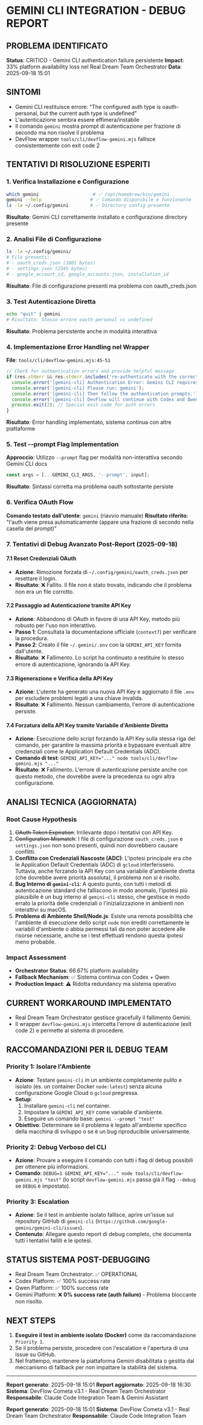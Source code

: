# GEMINI CLI INTEGRATION - DEBUG REPORT

## PROBLEMA IDENTIFICATO
**Status**: CRITICO - Gemini CLI authentication failure persistente
**Impact**: 33% platform availability loss nel Real Dream Team Orchestrator
**Data**: 2025-09-18 15:01

## SINTOMI
- Gemini CLI restituisce errore: "The configured auth type is oauth-personal, but the current auth type is undefined"
- L'autenticazione sembra essere effimera/instabile
- Il comando `gemini` mostra prompt di autenticazione per frazione di secondo ma non risolve il problema
- DevFlow wrapper `tools/cli/devflow-gemini.mjs` fallisce consistentemente con exit code 2

## TENTATIVI DI RISOLUZIONE ESPERITI

### 1. Verifica Installazione e Configurazione
```bash
which gemini                    # ✅ /opt/homebrew/bin/gemini
gemini --help                  # ✅ Comando disponibile e funzionante
ls -la ~/.config/gemini        # ✅ Directory config presente
```

**Risultato**: Gemini CLI correttamente installato e configurazione directory presente

### 2. Analisi File di Configurazione
```bash
ls -la ~/.config/gemini/
# File presenti:
# - oauth_creds.json (1801 bytes)
# - settings.json (2345 bytes)
# - google_account_id, google_accounts.json, installation_id
```

**Risultato**: File di configurazione presenti ma problema con oauth_creds.json

### 3. Test Autenticazione Diretta
```bash
echo "quit" | gemini
# Risultato: Stesso errore oauth-personal vs undefined
```

**Risultato**: Problema persistente anche in modalità interattiva

### 4. Implementazione Error Handling nel Wrapper
**File**: `tools/cli/devflow-gemini.mjs:45-51`
```javascript
// Check for authentication errors and provide helpful message
if (res.stderr && res.stderr.includes('re-authenticate with the correct type')) {
  console.error('[gemini-cli] Authentication Error: Gemini CLI requires re-authentication.');
  console.error('[gemini-cli] Please run: gemini');
  console.error('[gemini-cli] Then follow the authentication prompts.');
  console.error('[gemini-cli] DevFlow will continue with Codex and Qwen platforms.');
  process.exit(2); // Special exit code for auth errors
}
```

**Risultato**: Error handling implementato, sistema continua con altre piattaforme

### 5. Test --prompt Flag Implementation
**Approccio**: Utilizzo `--prompt` flag per modalità non-interattiva secondo Gemini CLI docs
```javascript
const args = [...GEMINI_CLI_ARGS, '--prompt', input];
```

**Risultato**: Sintassi corretta ma problema oauth sottostante persiste

### 6. Verifica OAuth Flow
**Comando testato dall'utente**: `gemini` (riavvio manuale)
**Risultato riferito**: "l'auth viene presa automaticamente (appare una frazione di secondo nella casella del prompt)"

### 7. Tentativi di Debug Avanzato Post-Report (2025-09-18)

#### 7.1 Reset Credenziali OAuth
- **Azione**: Rimozione forzata di `~/.config/gemini/oauth_creds.json` per resettare il login.
- **Risultato**: ❌ Fallito. Il file non è stato trovato, indicando che il problema non era un file corrotto.

#### 7.2 Passaggio ad Autenticazione tramite API Key
- **Azione**: Abbandono di OAuth in favore di una API Key, metodo più robusto per l'uso non interattivo.
- **Passo 1**: Consultata la documentazione ufficiale (`context7`) per verificare la procedura.
- **Passo 2**: Creato il file `~/.gemini/.env` con la `GEMINI_API_KEY` fornita dall'utente.
- **Risultato**: ❌ Fallimento. Lo script ha continuato a restituire lo stesso errore di autenticazione, ignorando la API Key.

#### 7.3 Rigenerazione e Verifica della API Key
- **Azione**: L'utente ha generato una nuova API Key e aggiornato il file `.env` per escludere problemi legati a una chiave invalida.
- **Risultato**: ❌ Fallimento. Nessun cambiamento, l'errore di autenticazione persiste.

#### 7.4 Forzatura della API Key tramite Variabile d'Ambiente Diretta
- **Azione**: Esecuzione dello script forzando la API Key sulla stessa riga del comando, per garantire la massima priorità e bypassare eventuali altre credenziali come le Application Default Credentials (ADC).
- **Comando di test**: `GEMINI_API_KEY="..." node tools/cli/devflow-gemini.mjs "..."`
- **Risultato**: ❌ Fallimento. L'errore di autenticazione persiste anche con questo metodo, che dovrebbe avere la precedenza su ogni altra configurazione.

## ANALISI TECNICA (AGGIORNATA)

### Root Cause Hypothesis
1. <del>OAuth Token Expiration</del>: Irrilevante dopo i tentativi con API Key.
2. <del>Configuration Mismatch</del>: I file di configurazione `oauth_creds.json` e `settings.json` non sono presenti, quindi non dovrebbero causare conflitti.
3. **Conflitto con Credenziali Nascoste (ADC)**: L'ipotesi principale era che le Application Default Credentials (ADC) di `gcloud` interferissero. Tuttavia, anche forzando la API Key con una variabile d'ambiente diretta (che dovrebbe avere priorità assoluta), il problema non si è risolto.
4. **Bug Interno di `gemini-cli`**: A questo punto, con tutti i metodi di autenticazione standard che falliscono in modo anomalo, l'ipotesi più plausibile è un bug interno al `gemini-cli` stesso, che gestisce in modo errato la priorità delle credenziali o l'inizializzazione in ambienti non interattivi su macOS.
5. **Problema di Ambiente Shell/Node.js**: Esiste una remota possibilità che l'ambiente di esecuzione dello script `node` non erediti correttamente le variabili d'ambiente o abbia permessi tali da non poter accedere alle risorse necessarie, anche se i test effettuati rendono questa ipotesi meno probabile.

### Impact Assessment
- **Orchestrator Status**: 66.67% platform availability
- **Fallback Mechanism**: ✅ Sistema continua con Codex + Qwen
- **Production Impact**: ⚠️ Ridotta redundancy ma sistema operativo

## CURRENT WORKAROUND IMPLEMENTATO
- Real Dream Team Orchestrator gestisce gracefully il fallimento Gemini.
- Il wrapper `devflow-gemini.mjs` intercetta l'errore di autenticazione (exit code 2) e permette al sistema di procedere.

## RACCOMANDAZIONI PER IL DEBUG TEAM

### Priority 1: Isolare l'Ambiente
- **Azione**: Testare `gemini-cli` in un ambiente completamente pulito e isolato (es. un container Docker `node:latest`) senza alcuna configurazione Google Cloud o `gcloud` pregressa.
- **Setup**:
  1. Installare `gemini-cli` nel container.
  2. Impostare la `GEMINI_API_KEY` come variabile d'ambiente.
  3. Eseguire un comando base: `gemini --prompt "test"`
- **Obiettivo**: Determinare se il problema è legato all'ambiente specifico della macchina di sviluppo o se è un bug riproducibile universalmente.

### Priority 2: Debug Verboso del CLI
- **Azione**: Provare a eseguire il comando con tutti i flag di debug possibili per ottenere più informazioni.
- **Comando**: `DEBUG=1 GEMINI_API_KEY="..." node tools/cli/devflow-gemini.mjs "test"` (lo script `devflow-gemini.mjs` passa già il flag `--debug` se `DEBUG` è impostato).

### Priority 3: Escalation
- **Azione**: Se il test in ambiente isolato fallisce, aprire un'issue sul repository GitHub di `gemini-cli` (`https://github.com/google-gemini/gemini-cli/issues`).
- **Contenuto**: Allegare questo report di debug completo, che documenta tutti i tentativi falliti e le ipotesi.

## STATUS SISTEMA POST-DEBUGGING
- Real Dream Team Orchestrator: ✅ OPERATIONAL
- Codex Platform: ✅ 100% success rate
- Qwen Platform: ✅ 100% success rate
- Gemini Platform: ❌ **0% success rate (auth failure)** - Problema bloccante non risolto.

## NEXT STEPS
1. **Eseguire il test in ambiente isolato (Docker)** come da raccomandazione `Priority 1`.
2. Se il problema persiste, procedere con l'escalation e l'apertura di una issue su GitHub.
3. Nel frattempo, mantenere la piattaforma Gemini disabilitata o gestita dal meccanismo di fallback per non impattare la stabilità del sistema.

---
**Report generato**: 2025-09-18 15:01
**Report aggiornato**: 2025-09-18 16:30
**Sistema**: DevFlow Cometa v3.1 - Real Dream Team Orchestrator
**Responsabile**: Claude Code Integration Team & Gemini Assistant

**Report generato**: 2025-09-18 15:01
**Sistema**: DevFlow Cometa v3.1 - Real Dream Team Orchestrator
**Responsabile**: Claude Code Integration Team